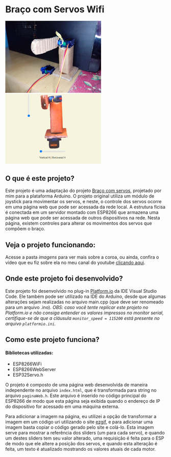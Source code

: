 # Braço com Servos Wifi

<img src = "imagens/braco1.jpeg" width = 300>
<img src = "imagens/tela.png" width = 300>

## O que é este projeto?
Este projeto é uma adaptação do projeto [Braço com servos](https://github.com/LelePG/Arduino/tree/master/Braco_Servos), projetado por mim para a plataforma Arduino. O projeto original utiliza um módulo de joystick para movimentar os servos, e neste, o controle dos servos ocorre em uma página web que pode ser acessada da rede local. A estrutura fícisa é conectada em um servidor montado com ESP8266 que armazena uma página web que pode ser acessada de outros dispositivos na rede. Nesta página, existem controles para alterar os movimentos dos servos que compõem o braço.

## Veja o projeto funcionando:
Acesse a pasta *imagens* para ver mais sobre a coroa, ou ainda, confira o vídeo que eu fiz sobre ela no meu canal do youtube [clicando aqui](https://youtu.be/UuhR46pP3Q0).

## Onde este projeto foi desenvolvido?
Este projeto foi desenvolvido no plug-in [Platform.io](https://platformio.org/) da IDE Visual Studio Code. Ele também pode ser utilizado na IDE do Arduino, desde que algumas alterações sejam realizadas no arquivo main.cpp (que deve ser renomeado para um arquivo .ino). *OBS: caso você tente replicar este projeto no Platform.io e não consiga entender os valores impressos no monitor serial, certifique-se de que a cláusula `monitor_speed = 115200` está presente no arquivo `platformio.ini`.*

## Como este projeto funciona?
#### Bibliotecas utilizadas:
  * ESP8266WiFi
  * ESP8266WebServer
  * ESP32Servo.h

O projeto é composto de uma página web desenvolvida de maneira independente no arquivo `index.html`, que é transformada para string no arquivo `paginaWeb.h`. Este arquivo é inserido no código principal do ESP8266 de modo que esta página seja exibida quando o endereço de IP do dispositivo for acessado em uma máquina externa. 

Para adicionar a imagem na página, eu utilizei a opção de transformar a imagem em um código uri utilizando o site [ezgif](https://ezgif.com/image-to-datauri/ezgif-3-e014124f0b44.png), e para adicionar uma imagem basta copiar o código gerado pelo site e colá-lo. Esta imagem serve para mostrar a referência dos sliders (um para cada servo), e quando um destes sliders tem seu valor alterado, uma requisição é feita para o ESP de modo que ele altere a posição dos servos, e quando esta alteração é feita, um texto é atualizado mostrando os valores atuais de cada motor. 
